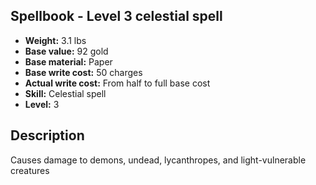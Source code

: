 ## Spellbook - Level 3 celestial spell
- **Weight:** 3.1 lbs
- **Base value:** 92 gold
- **Base material:** Paper
- **Base write cost:** 50 charges
- **Actual write cost:** From half to full base cost
- **Skill:** Celestial spell
- **Level:** 3
## Description
Causes damage to demons, undead, lycanthropes, and light-vulnerable creatures
